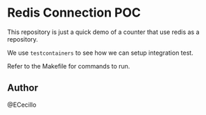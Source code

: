 # Redis Connection POC

This repository is just a quick demo of a counter that use redis as a repository.

We use `testcontainers` to see how we can setup integration test.

Refer to the Makefile for commands to run.

## Author

@ECecillo
